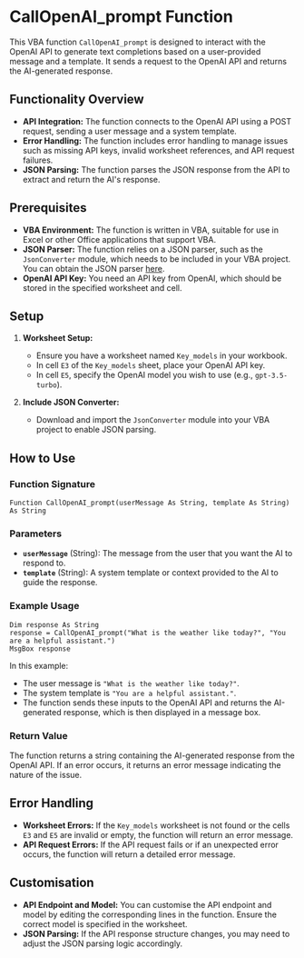 # CallOpenAI_prompt Function

This VBA function `CallOpenAI_prompt` is designed to interact with the OpenAI API to generate text completions based on a user-provided message and a template. It sends a request to the OpenAI API and returns the AI-generated response.

## Functionality Overview

- **API Integration:** The function connects to the OpenAI API using a POST request, sending a user message and a system template.
- **Error Handling:** The function includes error handling to manage issues such as missing API keys, invalid worksheet references, and API request failures.
- **JSON Parsing:** The function parses the JSON response from the API to extract and return the AI's response.

## Prerequisites

- **VBA Environment:** The function is written in VBA, suitable for use in Excel or other Office applications that support VBA.
- **JSON Parser:** The function relies on a JSON parser, such as the `JsonConverter` module, which needs to be included in your VBA project. You can obtain the JSON parser [here](https://github.com/VBA-tools/VBA-JSON).
- **OpenAI API Key:** You need an API key from OpenAI, which should be stored in the specified worksheet and cell.

## Setup

1. **Worksheet Setup:**
   - Ensure you have a worksheet named `Key_models` in your workbook.
   - In cell `E3` of the `Key_models` sheet, place your OpenAI API key.
   - In cell `E5`, specify the OpenAI model you wish to use (e.g., `gpt-3.5-turbo`).

2. **Include JSON Converter:**
   - Download and import the `JsonConverter` module into your VBA project to enable JSON parsing.

## How to Use

### Function Signature

```vba
Function CallOpenAI_prompt(userMessage As String, template As String) As String
```

### Parameters

- **`userMessage`** (String): The message from the user that you want the AI to respond to.
- **`template`** (String): A system template or context provided to the AI to guide the response.

### Example Usage

```vba
Dim response As String
response = CallOpenAI_prompt("What is the weather like today?", "You are a helpful assistant.")
MsgBox response
```

In this example:
- The user message is `"What is the weather like today?"`.
- The system template is `"You are a helpful assistant."`.
- The function sends these inputs to the OpenAI API and returns the AI-generated response, which is then displayed in a message box.

### Return Value

The function returns a string containing the AI-generated response from the OpenAI API. If an error occurs, it returns an error message indicating the nature of the issue.

## Error Handling

- **Worksheet Errors:** If the `Key_models` worksheet is not found or the cells `E3` and `E5` are invalid or empty, the function will return an error message.
- **API Request Errors:** If the API request fails or if an unexpected error occurs, the function will return a detailed error message.

## Customisation

- **API Endpoint and Model:** You can customise the API endpoint and model by editing the corresponding lines in the function. Ensure the correct model is specified in the worksheet.
- **JSON Parsing:** If the API response structure changes, you may need to adjust the JSON parsing logic accordingly.


